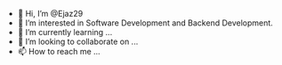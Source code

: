 - 👋 Hi, I’m @Ejaz29
- 👀 I’m interested in Software Development and Backend Development.
- 🌱 I’m currently learning ...
- 💞️ I’m looking to collaborate on ...
- 📫 How to reach me ...

<!---
Ejaz29/Ejaz29 is a ✨ special ✨ repository because its `README.md` (this file) appears on your GitHub profile.
You can click the Preview link to take a look at your changes.
--->
